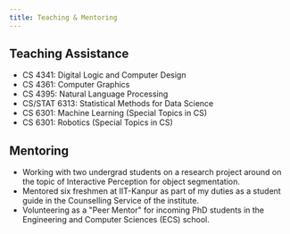 ```yaml
---
title: Teaching & Mentoring
---
```


## Teaching Assistance

- CS 4341: Digital Logic and Computer Design
- CS 4361: Computer Graphics
- CS 4395: Natural Language Processing
- CS/STAT 6313: Statistical Methods for Data Science
- CS 6301: Machine Learning (Special Topics in CS)
- CS 6301: Robotics (Special Topics in CS)


## Mentoring

- Working with two undergrad students on a research project around on the topic of
  Interactive Perception for object segmentation.
- Mentored six freshmen at IIT-Kanpur as part of my duties as a student guide in the
  Counselling Service of the institute.
- Volunteering as a "Peer Mentor" for incoming PhD students in the Engineering and Computer Sciences (ECS) school.
